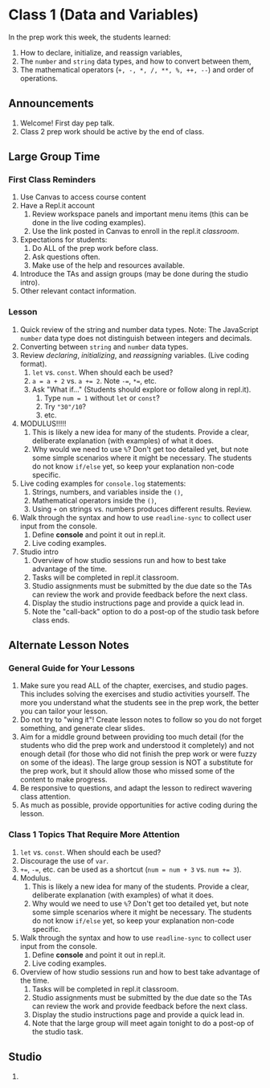 # Class 1 (Data and Variables)
In the prep work this week, the students learned:
1. How to declare, initialize, and reassign variables,
1. The ``number`` and ``string`` data types, and how to convert between them,
1. The mathematical operators (``+, -, *, /, **, %, ++, --``) and order of operations.

## Announcements
1. Welcome! First day pep talk.
1. Class 2 prep work should be active by the end of class.

## Large Group Time
### First Class Reminders
1. Use Canvas to access course content
1. Have a Repl.it account
   1. Review workspace panels and important menu items (this can be done in the live coding examples).
   1. Use the link posted in Canvas to enroll in the repl.it _classroom_.
1. Expectations for students:
   1. Do ALL of the prep work before class.
   1. Ask questions often.
   1. Make use of the help and resources available.
1. Introduce the TAs and assign groups (may be done during the studio intro).
1. Other relevant contact information.

### Lesson
1. Quick review of the string and number data types.  Note: The JavaScript ``number`` data type does not distinguish between integers and decimals.
1. Converting between ``string`` and ``number`` data types.
1. Review *declaring*, *initializing*, and *reassigning* variables. (Live coding format).
   1. ``let`` vs. ``const``. When should each be used?
   1. ``a = a + 2`` vs. ``a += 2``. Note ``-=``, ``*=``, etc.
   1. Ask "What if..." (Students should explore or follow along in repl.it).
      1. Type ``num = 1`` without ``let`` or ``const``?
      1. Try ``"30"/10``?
      1. etc.
1. MODULUS!!!!!
   1. This is likely a new idea for many of the students. Provide a clear, deliberate explanation (with examples) of what it does.
   1. Why would we need to use ``%``? Don't get too detailed yet, but note some simple scenarios where it might be necessary. The students do not know ``if/else`` yet, so keep your explanation non-code specific.
1. Live coding examples for ``console.log`` statements:
   1. Strings, numbers, and variables inside the ``()``,
   1. Mathematical operators inside the ``()``,
   1. Using ``+`` on strings vs. numbers produces different results. Review.
1. Walk through the syntax and how to use ``readline-sync`` to collect user input from the console.
   1. Define **console** and point it out in repl.it.
   1. Live coding examples.
1. Studio intro
   1. Overview of how studio sessions run and how to best take advantage of the time.
   1. Tasks will be completed in repl.it classroom.
   1. Studio assignments must be submitted by the due date so the TAs can review the work and provide feedback before the next class.
   1. Display the studio instructions page and provide a quick lead in.
   1. Note the "call-back" option to do a post-op of the studio task before class ends.

## Alternate Lesson Notes
### General Guide for Your Lessons
1. Make sure you read ALL of the chapter, exercises, and studio pages. This includes solving the exercises and studio activities yourself. The more you understand what the students see in the prep work, the better you can tailor your lesson.
1. Do not try to "wing it"! Create lesson notes to follow so you do not forget something, and generate clear slides.
1. Aim for a middle ground between providing too much detail (for the students who did the prep work and understood it completely) and not enough detail (for those who did not finish the prep work or were fuzzy on some of the ideas). The large group session is NOT a substitute for the prep work, but it should allow those who missed some of the content to make progress.
1. Be responsive to questions, and adapt the lesson to redirect wavering class attention.
1. As much as possible, provide opportunities for active coding during the lesson.

### Class 1 Topics That Require More Attention
1. ``let`` vs. ``const``. When should each be used?
1. Discourage the use of ``var``.
1. ``+=``, ``-=``, etc. can be used as a shortcut (``num = num + 3`` vs. ``num += 3``).
1. Modulus.
   1. This is likely a new idea for many of the students. Provide a clear, deliberate explanation (with examples) of what it does.
   1. Why would we need to use ``%``? Don't get too detailed yet, but note some simple scenarios where it might be necessary. The students do not know ``if/else`` yet, so keep your explanation non-code specific.
1. Walk through the syntax and how to use ``readline-sync`` to collect user input from the console.
   1. Define **console** and point it out in repl.it.
   1. Live coding examples.
1. Overview of how studio sessions run and how to best take advantage of the time.
   1. Tasks will be completed in repl.it classroom.
   1. Studio assignments must be submitted by the due date so the TAs can review the work and provide feedback before the next class.
   1. Display the studio instructions page and provide a quick lead in.
   1. Note that the large group will meet again tonight to do a post-op of the studio task.

## Studio
1. 